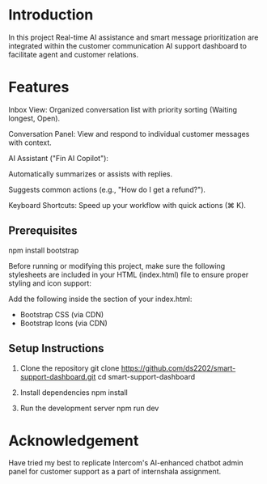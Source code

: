# Introduction

In this project Real-time AI assistance and smart message prioritization are integrated within the customer communication AI support dashboard to facilitate agent and customer relations.

# Features

Inbox View: Organized conversation list with priority sorting (Waiting longest, Open).

Conversation Panel: View and respond to individual customer messages with context.

AI Assistant ("Fin AI Copilot"):

Automatically summarizes or assists with replies.

Suggests common actions (e.g., "How do I get a refund?").

Keyboard Shortcuts: Speed up your workflow with quick actions (⌘ K).

## Prerequisites

npm install bootstrap

Before running or modifying this project, make sure the following stylesheets are included in your HTML (index.html) file to ensure proper styling and icon support:

Add the following inside the <head> section of your index.html:

- Bootstrap CSS (via CDN)
- Bootstrap Icons (via CDN)

## Setup Instructions

1. Clone the repository
git clone https://github.com/ds2202/smart-support-dashboard.git
cd smart-support-dashboard

2. Install dependencies
npm install

3. Run the development server
npm run dev

# Acknowledgement
Have tried my best to replicate Intercom's AI-enhanced chatbot admin panel for customer support as a part of internshala assignment.







